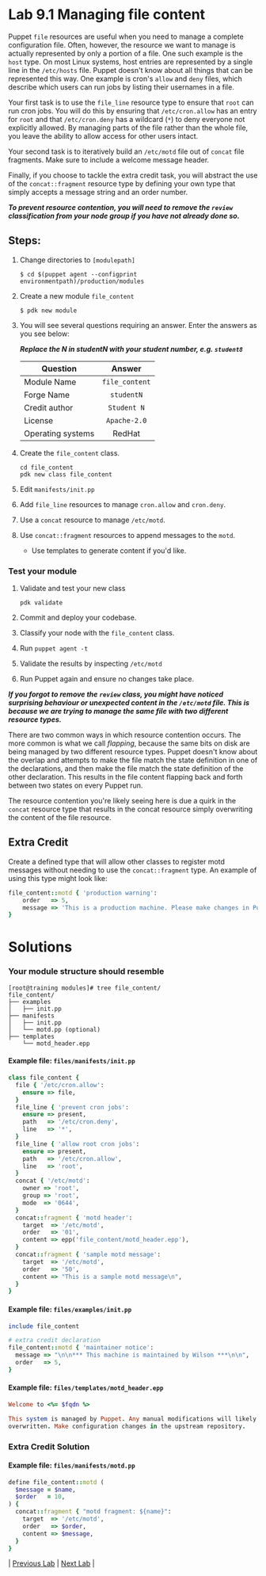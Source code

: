 # Lab 9.1 Managing file content

Puppet `file` resources are useful when you need to manage a complete configuration file. Often, however, the resource we want to manage is actually represented by only a portion of a file. One such example is the `host` type. On most Linux systems, host entries are represented by a single line in the `/etc/hosts` file. Puppet doesn't know about all things that can be represented this way. One example is cron's `allow` and `deny` files, which describe which users can run jobs by listing their usernames in a file.

Your first task is to use the `file_line` resource type to ensure that `root` can run cron jobs. You will do this by ensuring that `/etc/cron.allow` has an entry for `root` and that `/etc/cron.deny` has a wildcard (`*`) to deny everyone not explicitly allowed. By managing parts of the file rather than the whole file, you leave the ability to allow access for other users intact.

Your second task is to iteratively build an `/etc/motd` file out of `concat` file fragments. Make sure to include a welcome message header.

Finally, if you choose to tackle the extra credit task, you will abstract the use of the `concat::fragment` resource type by defining your own type that simply accepts a message string and an order number.

**_To prevent resource contention, you will need to remove the `review` classification from your node group if you have not already done so._**

## Steps:

1. Change directories to `[modulepath]`

    ```$ cd $(puppet agent --configprint environmentpath)/production/modules```

1. Create a new module `file_content`

    ```$ pdk new module```

1. You will see several questions requiring an answer. Enter the answers as you see below:

    **_Replace the N in studentN with your student number, e.g. `student8`_**

    | Question           | Answer              |
    | ------------------ |:-------------------:|
    | Module Name        | `file_content`      |
    | Forge Name         | `studentN`          |
    | Credit author      | `Student N`         |
    | License            | `Apache-2.0`        |
    | Operating systems  | RedHat              |

1. Create the `file_content` class.

    ```
    cd file_content
    pdk new class file_content
    ```
1. Edit `manifests/init.pp`
1. Add `file_line` resources to manage `cron.allow` and `cron.deny`.
1. Use a `concat` resource to manage `/etc/motd`.
1. Use `concat::fragment` resources to append messages to the `motd`.
    * Use templates to generate content if you'd like.

### Test your module

1. Validate and test your new class

    ```pdk validate```

1. Commit and deploy your codebase.
1. Classify your node with the `file_content` class.
1. Run `puppet agent -t`
1. Validate the results by inspecting `/etc/motd`
1. Run Puppet again and ensure no changes take place.

**_If you forgot to remove the `review` class, you might have noticed surprising behaviour or unexpected content in the `/etc/motd` file. This is because we are trying to manage the same file with two different resource types._**

There are two common ways in which resource contention occurs. The more common is what we call *flapping*, because the same bits on disk are being managed by two different resource types.  Puppet doesn't know about the overlap and attempts to make the file match the state definition in one of the declarations, and then make the file match the state definition of the other declaration. This results in the file content flapping back and forth between two states on every Puppet run.

The resource contention you're likely seeing here is due a quirk in the `concat` resource type that results in the concat resource simply overwriting the content of the file resource.

## Extra Credit

Create a defined type that will allow other classes to register motd messages without needing to use the `concat::fragment` type. An example of using this type might look like:

```ruby
file_content::motd { 'production warning':
    order   => 5,
    message => 'This is a production machine. Please make changes in Puppet instead.',
}
```

# Solutions

### Your module structure should resemble

```
[root@training modules]# tree file_content/
file_content/
├── examples
│   ├── init.pp
├── manifests
│   ├── init.pp
│   └── motd.pp (optional)
├── templates
    └── motd_header.epp
```

#### Example file: `files/manifests/init.pp`

```ruby
class file_content {
  file { '/etc/cron.allow':
    ensure => file,
  }
  file_line { 'prevent cron jobs':
    ensure => present,
    path   => '/etc/cron.deny',
    line   => '*',
  }
  file_line { 'allow root cron jobs':
    ensure => present,
    path   => '/etc/cron.allow',
    line   => 'root',
  }
  concat { '/etc/motd':
    owner => 'root',
    group => 'root',
    mode  => '0644',
  }
  concat::fragment { 'motd header':
    target  => '/etc/motd',
    order   => '01',
    content => epp('file_content/motd_header.epp'),
  }
  concat::fragment { 'sample motd message':
    target  => '/etc/motd',
    order   => '50',
    content => "This is a sample motd message\n",
  }
}
```

#### Example file: `files/examples/init.pp`

```ruby
include file_content

# extra credit declaration
file_content::motd { 'maintainer notice':
  message => "\n\n*** This machine is maintained by Wilson ***\n\n",
  order   => 5,
}
```

#### Example file: `files/templates/motd_header.epp`

```ruby
Welcome to <%= $fqdn %>

This system is managed by Puppet. Any manual modifications will likely be
overwritten. Make configuration changes in the upstream repository.
```

### Extra Credit Solution

#### Example file: `files/manifests/motd.pp`

```ruby
define file_content::motd (
  $message = $name,
  $order   = 10,
) {
  concat::fragment { "motd fragment: ${name}":
    target  => '/etc/motd',
    order   => $order,
    content => $message,
  }
}
```

|  [Previous Lab](../lab-08.2-Create-a-custom-function)  |  [Next Lab](../lab-09.2-Using-augeas)  |